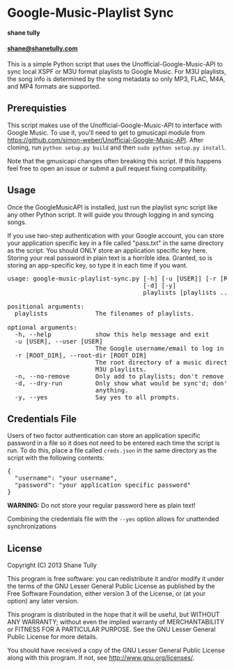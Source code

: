 # Google-Music-Playlist Sync

#### shane tully
#### shane@shanetully.com

This is a simple Python script that uses the Unofficial-Google-Music-API to sync local XSPF or M3U format playlists to Google Music. For M3U playlists, the song info is determined by the song metadata so only MP3, FLAC, M4A, and MP4 formats are supported.

## Prerequisties

This script makes use of the Unofficial-Google-Music-API to interface with Google Music. To use it, you'll need to get to gmusicapi module from https://github.com/simon-weber/Unofficial-Google-Music-API. After cloning, run `python setup.py build` and then `sudo python setup.py install`.

Note that the gmusicapi changes often breaking this script. If this happens feel free to open an issue or submit a pull request fixing compatibility.

## Usage

Once the GoogleMusicAPI is installed, just run the playlist sync script like any other Python script. It will guide you through logging in and syncing songs.

If you use two-step authentication with your Google account, you can store your application specific key in a file called "pass.txt" in the same directory as the script. You should ONLY store an application specific key here. Storing your real password in plain text is a horrible idea. Granted, so is storing an app-specific key, so type it in each time if you want.

<pre>
usage: google-music-playlist-sync.py [-h] [-u [USER]] [-r [ROOT_DIR]] [-n]
                                     [-d] [-y]
                                     playlists [playlists ...]

positional arguments:
  playlists             The filenames of playlists.

optional arguments:
  -h, --help            show this help message and exit
  -u [USER], --user [USER]
                        The Google username/email to log in with.
  -r [ROOT_DIR], --root-dir [ROOT_DIR]
                        The root directory of a music directory. Useful for
                        M3U playlists.
  -n, --no-remove       Only add to playlists; don't remove anything.
  -d, --dry-run         Only show what would be sync'd; don't actually sync
                        anything.
  -y, --yes             Say yes to all prompts.
</pre>

## Credentials File

Users of two factor authentication can store an application specific password in a file so it does not need to be entered each time the script is run. To do this, place a file called `creds.json` in the same directory as the script with the following contents:

<pre>
{
  "username": "your username",
  "password": "your application specific password"
}
</pre>

**WARNING:** Do not store your regular password here as plain text!

Combining the credentials file with the `--yes` option allows for unattended synchronizations

## License

Copyright (C) 2013 Shane Tully

This program is free software: you can redistribute it and/or modify
it under the terms of the GNU Lesser General Public License as published by
the Free Software Foundation, either version 3 of the License, or
(at your option) any later version.

This program is distributed in the hope that it will be useful,
but WITHOUT ANY WARRANTY; without even the implied warranty of
MERCHANTABILITY or FITNESS FOR A PARTICULAR PURPOSE.  See the
GNU Lesser General Public License for more details.

You should have received a copy of the GNU Lesser General Public License
along with this program.  If not, see <http://www.gnu.org/licenses/>.
